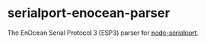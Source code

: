# serialport-enocean-parser

  The EnOcean Serial Protocol 3 (ESP3) parser for [node-serialport](https://www.npmjs.com/package/serialport).
